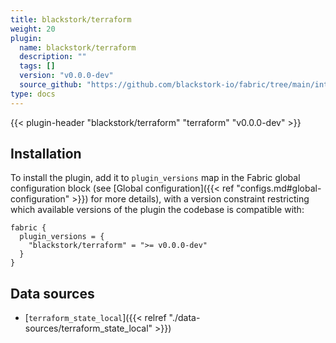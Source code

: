 ```yaml
---
title: blackstork/terraform
weight: 20
plugin:
  name: blackstork/terraform
  description: ""
  tags: []
  version: "v0.0.0-dev"
  source_github: "https://github.com/blackstork-io/fabric/tree/main/internal/terraform/"
type: docs
---
```


{{< plugin-header "blackstork/terraform" "terraform" "v0.0.0-dev" >}}

## Installation

To install the plugin, add it to `plugin_versions` map in the Fabric global configuration block (see [Global configuration]({{< ref "configs.md#global-configuration" >}}) for more details), with a version constraint restricting which available versions of the plugin the codebase is compatible with:

```hcl
fabric {
  plugin_versions = {
    "blackstork/terraform" = ">= v0.0.0-dev"
  }
}
```

## Data sources

- [`terraform_state_local`]({{< relref "./data-sources/terraform_state_local" >}})
